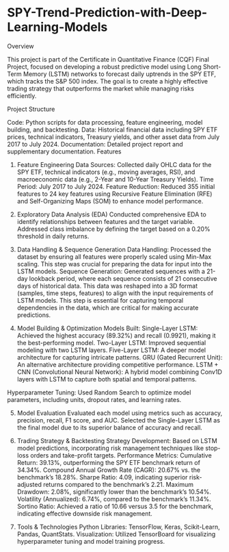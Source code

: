 # SPY-Trend-Prediction-with-Deep-Learning-Models
Overview

This project is part of the Certificate in Quantitative Finance (CQF) Final Project, focused on developing a robust predictive model using Long Short-Term Memory (LSTM) networks to forecast daily uptrends in the SPY ETF, which tracks the S&P 500 index. The goal is to create a highly effective trading strategy that outperforms the market while managing risks efficiently.

Project Structure

Code: Python scripts for data processing, feature engineering, model building, and backtesting.
Data: Historical financial data including SPY ETF prices, technical indicators, Treasury yields, and other asset data from July 2017 to July 2024.
Documentation: Detailed project report and supplementary documentation.
Features

1. Feature Engineering
Data Sources: Collected daily OHLC data for the SPY ETF, technical indicators (e.g., moving averages, RSI), and macroeconomic data (e.g., 2-Year and 10-Year Treasury Yields).
Time Period: July 2017 to July 2024.
Feature Reduction: Reduced 355 initial features to 24 key features using Recursive Feature Elimination (RFE) and Self-Organizing Maps (SOM) to enhance model performance.

2. Exploratory Data Analysis (EDA)
Conducted comprehensive EDA to identify relationships between features and the target variable.
Addressed class imbalance by defining the target based on a 0.20% threshold in daily returns.

3. Data Handling & Sequence Generation
Data Handling: Processed the dataset by ensuring all features were properly scaled using Min-Max scaling. This step was crucial for preparing the data for input into the LSTM models.
Sequence Generation: Generated sequences with a 21-day lookback period, where each sequence consists of 21 consecutive days of historical data. This data was reshaped into a 3D format (samples, time steps, features) to align with the input requirements of LSTM models. This step is essential for capturing temporal dependencies in the data, which are critical for making accurate predictions.

4. Model Building & Optimization
Models Built:
Single-Layer LSTM: Achieved the highest accuracy (89.32%) and recall (0.9921), making it the best-performing model.
Two-Layer LSTM: Improved sequential modeling with two LSTM layers.
Five-Layer LSTM: A deeper model architecture for capturing intricate patterns.
GRU (Gated Recurrent Unit): An alternative architecture providing competitive performance.
LSTM + CNN (Convolutional Neural Network): A hybrid model combining Conv1D layers with LSTM to capture both spatial and temporal patterns.

Hyperparameter Tuning: Used Random Search to optimize model parameters, including units, dropout rates, and learning rates.

5. Model Evaluation
Evaluated each model using metrics such as accuracy, precision, recall, F1 score, and AUC.
Selected the Single-Layer LSTM as the final model due to its superior balance of accuracy and recall.

6. Trading Strategy & Backtesting
Strategy Development: Based on LSTM model predictions, incorporating risk management techniques like stop-loss orders and take-profit targets.
Performance Metrics:
Cumulative Return: 39.13%, outperforming the SPY ETF benchmark return of 34.34%.
Compound Annual Growth Rate (CAGR): 20.67% vs. the benchmark’s 18.28%.
Sharpe Ratio: 4.09, indicating superior risk-adjusted returns compared to the benchmark’s 2.21.
Maximum Drawdown: 2.08%, significantly lower than the benchmark’s 10.54%.
Volatility (Annualized): 6.74%, compared to the benchmark’s 11.34%.
Sortino Ratio: Achieved a ratio of 10.66 versus 3.5 for the benchmark, indicating effective downside risk management.

7. Tools & Technologies
Python Libraries: TensorFlow, Keras, Scikit-Learn, Pandas, QuantStats.
Visualization: Utilized TensorBoard for visualizing hyperparameter tuning and model training progress.
